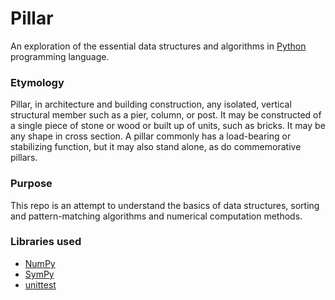 # Pillar
An exploration of the essential data structures and algorithms in [Python](https://github.com/python) programming language.
### Etymology
Pillar, in architecture and building construction, any isolated, vertical structural member such as a pier, column, or post. It may be constructed of a single piece of stone or wood or built up of units, such as bricks. It may be any shape in cross section. A pillar commonly has a load-bearing or stabilizing function, but it may also stand alone, as do commemorative pillars.
### Purpose
This repo is an attempt to understand the basics of data structures, sorting and pattern-matching algorithms and numerical computation methods.
### Libraries used
* [NumPy](https://github.com/numpy)
* [SymPy](https://github.com/sympy)
* [unittest](https://docs.python.org/3/library/unittest.html)
